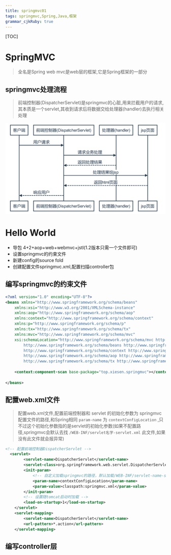 ```yaml
---
title: springmvc01
tags: springmvc,Spring,Java,框架
grammar_cjkRuby: true
---
```


[TOC]

# SpringMVC

> 全名是Spring web mvc是web层的框架,它是Spring框架的一部分

## springmvc处理流程

> 前端控制器(DispatcherServlet)是springmvc的心脏,用来拦截用户的请求,其本质是一个servlet,其收到请求后将数据交给处理器(handler)去执行相关处理

![springmvc处理流程图][1]

# Hello World

-  导包 4+2+aop+web+webmvc+jstl(1.2版本只需一个文件即可)
-  设置springmvc的约束文件
-  新建config的source fold
-  创建配置文件springmvc.xml,配置扫描controller包

## 编写springmvc的约束文件
``` xml
<?xml version="1.0" encoding="UTF-8"?>
<beans xmlns="http://www.springframework.org/schema/beans"
	xmlns:xsi="http://www.w3.org/2001/XMLSchema-instance"
	xmlns:aop="http://www.springframework.org/schema/aop"
	xmlns:context="http://www.springframework.org/schema/context"
	xmlns:p="http://www.springframework.org/schema/p"
	xmlns:tx="http://www.springframework.org/schema/tx"
	xmlns:mvc="http://www.springframework.org/schema/mvc"
	xsi:schemaLocation="http://www.springframework.org/schema/mvc http://www.springframework.org/schema/mvc/spring-mvc-4.2.xsd
		http://www.springframework.org/schema/beans http://www.springframework.org/schema/beans/spring-beans.xsd
		http://www.springframework.org/schema/context http://www.springframework.org/schema/context/spring-context-4.2.xsd
		http://www.springframework.org/schema/aop http://www.springframework.org/schema/aop/spring-aop-4.2.xsd
		http://www.springframework.org/schema/tx http://www.springframework.org/schema/tx/spring-tx-4.2.xsd">
	
	<context:component-scan base-package="top.xiesen.springmvc"></context:component-scan>
	
</beans>
```
## 配置web.xml文件

> 配置web.xml文件,配置前端控制器和 servlet 的初始化参数为 springmvc 配置文件的路径,和Spring相同 `param-name` 为 `contextConfigLocation` ,只不过这个初始化参数指的是servlet的初始化参数(如果不配置路径,springmvc会默认去找 `/WEB-INF/servlet名字-servlet.xml` 此文件,如果没有此文件就会报异常)

``` xml
<!-- 配置前端控制器DispatcherServlet -->
  <servlet>
		<servlet-name>DispatcherServlet</servlet-name>
		<servlet-class>org.springframework.web.servlet.DispatcherServlet</servlet-class>
		<init-param>
			<!-- 自定义加载springmvc的路径，默认加载/WEB-INF/servlet-name-servlet.xml -->
			<param-name>contextConfigLocation</param-name>
			<param-value>classpath:springmvc.xml</param-value>
		</init-param>
		<!-- 设置随tomcat启动时加载 -->
		<load-on-startup>1</load-on-startup>
	</servlet>
	<servlet-mapping>
		<servlet-name>DispatcherServlet</servlet-name>
		<url-pattern>*.action</url-pattern>
	</servlet-mapping>
```

## 编写controller层

  [1]: https://www.github.com/xiesen310/notes_Images/raw/master/images/1502715804353.jpg
